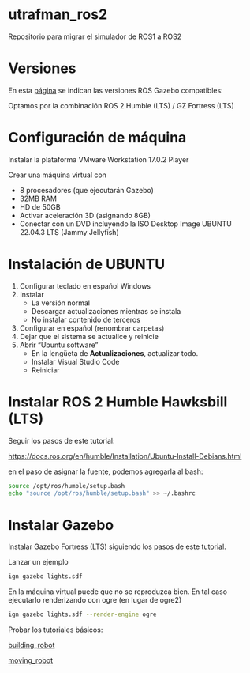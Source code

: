 # utrafman_ros2
Repositorio para migrar el simulador de ROS1 a ROS2

# Versiones

En esta [página](https://gazebosim.org/docs/fortress/ros_installation) se indican las versiones ROS Gazebo compatibles:

Optamos por la combinación ROS 2 Humble (LTS) / GZ Fortress (LTS)



# Configuración de máquina

Instalar la plataforma VMware Workstation 17.0.2 Player

Crear una máquina virtual con
- 8 procesadores (que ejecutarán Gazebo)
- 32MB RAM
- HD de 50GB
- Activar aceleración 3D (asignando 8GB)
- Conectar con un DVD incluyendo la ISO Desktop Image UBUNTU 22.04.3 LTS (Jammy Jellyfish)

# Instalación de UBUNTU
1. Configurar teclado en español Windows
2. Instalar
	- La versión normal
	- Descargar actualizaciones mientras se instala
	- No instalar contenido de terceros
3. Configurar en español (renombrar carpetas)
4. Dejar que el sistema se actualice y reinicie
5. Abrir “Ubuntu software”
	- En la lengüeta de **Actualizaciones**, actualizar todo.
 	- Instalar Visual Studio Code
 	- Reiniciar

# Instalar ROS 2 Humble Hawksbill (LTS)
Seguir los pasos de este tutorial:

https://docs.ros.org/en/humble/Installation/Ubuntu-Install-Debians.html

en el paso de asignar la fuente, podemos agregarla al bash:

```bash
source /opt/ros/humble/setup.bash
echo "source /opt/ros/humble/setup.bash" >> ~/.bashrc
```

# Instalar Gazebo

Instalar Gazebo Fortress (LTS) siguiendo los pasos de este [tutorial](https://gazebosim.org/docs/fortress/install_ubuntu).

Lanzar un ejemplo
```bash
ign gazebo lights.sdf
```

En la máquina virtual puede que no se reproduzca bien. En tal caso ejecutarlo renderizando con ogre (en lugar de ogre2)
```bash
ign gazebo lights.sdf --render-engine ogre
```

Probar los tutoriales básicos:

[building_robot](https://gazebosim.org/docs/fortress/building_robot)

[moving_robot](https://gazebosim.org/docs/fortress/moving_robot)


	

